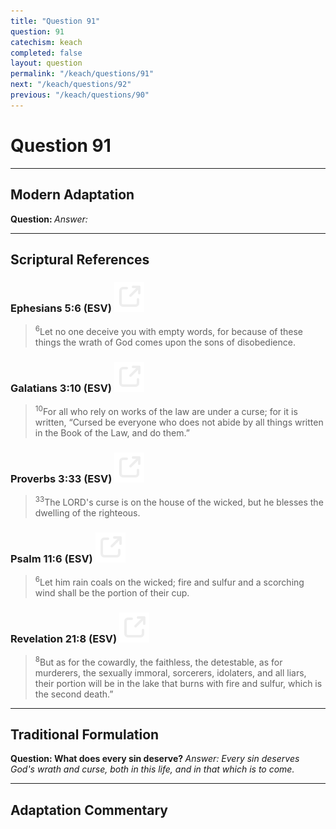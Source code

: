 ```yaml
---
title: "Question 91"
question: 91
catechism: keach
completed: false
layout: question
permalink: "/keach/questions/91"
next: "/keach/questions/92"
previous: "/keach/questions/90"
---
```

# Question 91
---
## Modern Adaptation
<strong>
    Question:
</strong>

<em>
    Answer:
</em>

---
## Scriptural References
### Ephesians 5:6 (ESV) <a href="https://biblegateway.com/passage/?search=Ephesians+5%3A6&version=ESV"><img src="/assets/svg/link.svg"/></a>
> <sup>6</sup>Let no one deceive you with empty words, for because of these things the wrath of God comes upon the sons of disobedience.

### Galatians 3:10 (ESV) <a href="https://biblegateway.com/passage/?search=Galatians+3%3A10&version=ESV"><img src="/assets/svg/link.svg"/></a>
> <sup>10</sup>For all who rely on works of the law are under a curse; for it is written, “Cursed be everyone who does not abide by all things written in the Book of the Law, and do them.”

### Proverbs 3:33 (ESV) <a href="https://biblegateway.com/passage/?search=Proverbs+3%3A33&version=ESV"><img src="/assets/svg/link.svg"/></a>
> <sup>33</sup>The LORD's curse is on the house of the wicked, but he blesses the dwelling of the righteous.

### Psalm 11:6 (ESV) <a href="https://biblegateway.com/passage/?search=Psalm+11%3A6&version=ESV"><img src="/assets/svg/link.svg"/></a>
> <sup>6</sup>Let him rain coals on the wicked; fire and sulfur and a scorching wind shall be the portion of their cup.

### Revelation 21:8 (ESV) <a href="https://biblegateway.com/passage/?search=Revelation+21%3A8&version=ESV"><img src="/assets/svg/link.svg"/></a>
> <sup>8</sup>But as for the cowardly, the faithless, the detestable, as for murderers, the sexually immoral, sorcerers, idolaters, and all liars, their portion will be in the lake that burns with fire and sulfur, which is the second death.”

---
## Traditional Formulation
<strong>
    Question: What does every sin deserve?
</strong>

<em>
    Answer: Every sin deserves God's wrath and curse, both in this life, and in that which is to come.
</em>

---
## Adaptation Commentary
